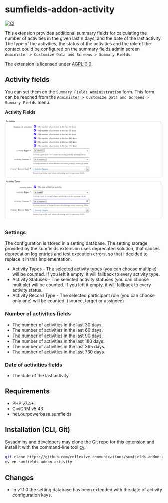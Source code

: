 # sumfields-addon-activity

[![CI](https://github.com/reflexive-communications/sumfields-addon-activity/actions/workflows/main.yml/badge.svg)](https://github.com/reflexive-communications/sumfields-addon-activity/actions/workflows/main.yml)

This extension provides additional summary fields for calculating the number of activities in the given last n days, and
the date of the last activity. The type of the activities, the status of the activities and the role of the contact
could be configured on the summary fields admin screen `Administer > Customize Data and Screens > Summary Fields`.

The extension is licensed under [AGPL-3.0](LICENSE.txt).

## Activity fields

You can set them on the `Summary Fields Administration` form. This form can be reached from
the `Administer > Customize Data and Screens > Summary Fields` menu.

**Activity Fields**

![activity fields](./images/admin-sumfields-activities.png)

### Settings

The configuration is stored in a setting database. The setting storage provided by the sumfields extension uses
deprecated solution, that causes deprecation log entries and test execution errors, so that i decided to replace it in
this implementation.

-   Activity Types - The selected activity types (you can choose multiple) will be counted. If you left it empty, it will
    fallback to every activity type.
-   Activity Statuses - The selected activity statuses (you can choose multiple) will be counted. If you left it empty, it
    will fallback to every activity status.
-   Activity Record Type - The selected participant role (you can choose only one) will be counted. (source, target or
    assignee)

### Number of activities fields

-   The number of activities in the last 30 days.
-   The number of activities in the last 60 days.
-   The number of activities in the last 90 days.
-   The number of activities in the last 180 days.
-   The number of activities in the last 365 days.
-   The number of activities in the last 730 days.

### Date of activities fields

-   The date of the last activity.

## Requirements

-   PHP v7.4+
-   CiviCRM v5.43
-   net.ourpowerbase.sumfields

## Installation (CLI, Git)

Sysadmins and developers may clone the [Git](https://en.wikipedia.org/wiki/Git) repo for this extension and install it
with the command-line tool [cv](https://github.com/civicrm/cv).

```bash
git clone https://github.com/reflexive-communications/sumfields-addon-activity.git
cv en sumfields-addon-activity
```

## Changes

-   In v1.1.0 the setting database has been extended with the date of activity configuration keys.
